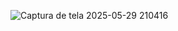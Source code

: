 ![Captura de tela 2025-05-29 210416](https://github.com/user-attachments/assets/abbca85f-ccac-420c-8bed-4458a462bbcc)
